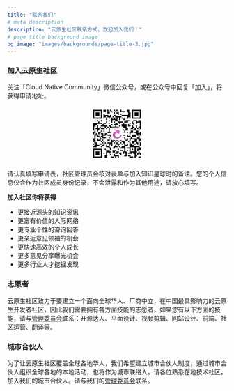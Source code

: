 ```yaml
---
title: "联系我们"
# meta description
description: "云原生社区联系方式，欢迎加入我们！"
# page title background image
bg_image: "images/backgrounds/page-title-3.jpg"
---
```


### 加入云原生社区

关注「Cloud Native Community」微信公众号，或在公众号中回复「加入」，将获得申请地址。

<p align="center">
  <img src="qrcode.jpg" tile="云原生社区微信公众号二维码" alt="云原生社区微信公众号二维码">
</p>
请认真填写申请表，社区管理员会核对表单与加入知识星球时的备注。您的个人信息仅会作为社区成员身份记录，不会泄露和作为其他用途，请放心填写。

**加入社区你将获得**

- 更接近源头的知识资讯
- 更富有价值的人际网络
- 更专业个性的咨询回答
- 更亲近意见领袖的机会
- 更快速高效的个人成长
- 更多意见分享曝光机会
- 更多行业人才挖掘发现

### 志愿者

云原生社区致力于要建立一个面向全球华人、厂商中立，在中国最具影响力的云原生开发者社区，因此我们需要拥有各方面技能的志愿者，如果您有以下方面的技能，请与[管理委员会](/team)联系：开源达人、平面设计、视频剪辑、网站设计、前端、社区运营、翻译等。

### 城市合伙人

为了让云原生社区覆盖全球各地华人，我们希望建立城市合伙人制度，通过城市合伙人组织全球各地的本地活动，也将作为城市联络人。请各位熟悉在地技术社区，加入我们的城市合伙人。请与我们的[管理委员会](/team)联系。
